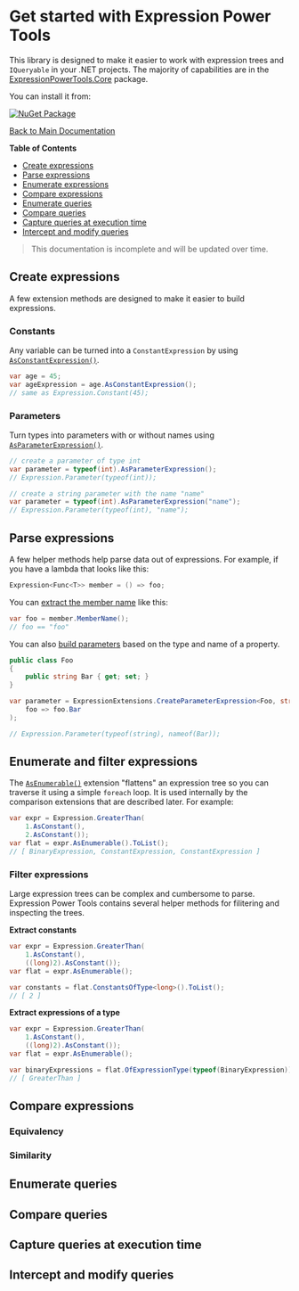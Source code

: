 # Get started with Expression Power Tools

This library is designed to make it easier to work with expression trees and `IQueryable` in your .NET projects. The majority of capabilities are in the
[ExpressionPowerTools.Core](./api/ExpressionPowerTools.Core.a.md) package.

You can install it from:

[![NuGet Package](https://badgen.net/nuget/v/ExpressionPowerTools.Core)](https://www.nuget.org/packages/ExpressionPowerTools.Core/)

[Back to Main Documentation](../README.md)

**Table of Contents**

- [Create expressions](#create-expressions)
- [Parse expressions](#parse-expressions)
- [Enumerate expressions](#enumerate-and-filter-expressions)
- [Compare expressions](#compare-expressions)
- [Enumerate queries](#enumerate-queries)
- [Compare queries](#compare-queries)
- [Capture queries at execution time](#capture-queries-at-execution-time)
- [Intercept and modify queries](#intercept-and-modify-queries)

> This documentation is incomplete and will be updated over time.

## Create expressions

A few extension methods are designed to make it easier to build expressions.

### Constants

Any variable can be turned into a `ConstantExpression` by using [`AsConstantExpression()`](./api/ExpressionExtensions-AsConstantExpression.m.md).

```csharp
var age = 45;
var ageExpression = age.AsConstantExpression();
// same as Expression.Constant(45);
```

### Parameters

Turn types into parameters with or without names using [`AsParameterExpression()`](./api/ExpressionExtensions-AsParameterExpression.m.md).

```csharp
// create a parameter of type int
var parameter = typeof(int).AsParameterExpression();
// Expression.Parameter(typeof(int));

// create a string parameter with the name "name"
var parameter = typeof(int).AsParameterExpression("name");
// Expression.Parameter(typeof(int), "name");
```

## Parse expressions

A few helper methods help parse data out of expressions. For example, if you have a lambda that looks like this:

```csharp
Expression<Func<T>> member = () => foo;
```

You can [extract the member name](./api/ExpressionExtensions-MemberName.m.md) like this:

```csharp
var foo = member.MemberName();
// foo == "foo"
```

You can also [build parameters](./api/ExpressionExtensions-CreateParameterExpression.m.md) based on the type and name of a property.

```csharp
public class Foo
{
    public string Bar { get; set; }
}

var parameter = ExpressionExtensions.CreateParameterExpression<Foo, string>(
    foo => foo.Bar
);

// Expression.Parameter(typeof(string), nameof(Bar));
```

## Enumerate and filter expressions

The [`AsEnumerable()`](./api/ExpressionExtensions-AsEnumerable.m.md) extension "flattens" an expression tree so you can traverse it using a simple `foreach` loop. It is used internally by the comparison extensions that are described later. For example:

```csharp
var expr = Expression.GreaterThan(
    1.AsConstant(),
    2.AsConstant());
var flat = expr.AsEnumerable().ToList();
// [ BinaryExpression, ConstantExpression, ConstantExpression ]
```

### Filter expressions

Large expression trees can be complex and cumbersome to parse. Expression Power Tools contains several helper methods
for filitering and inspecting the trees.

**Extract constants**

```csharp
var expr = Expression.GreaterThan(
    1.AsConstant(),
    ((long)2).AsConstant());
var flat = expr.AsEnumerable();

var constants = flat.ConstantsOfType<long>().ToList();
// [ 2 ]
```

**Extract expressions of a type**

```csharp
var expr = Expression.GreaterThan(
    1.AsConstant(),
    ((long)2).AsConstant());
var flat = expr.AsEnumerable();

var binaryExpressions = flat.OfExpressionType(typeof(BinaryExpression)).ToList();
// [ GreaterThan ]
```

## Compare expressions

### Equivalency

### Similarity

## Enumerate queries

## Compare queries

## Capture queries at execution time

## Intercept and modify queries
